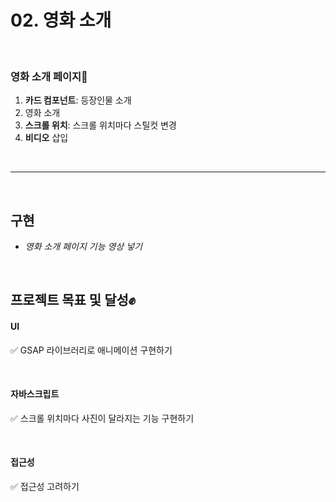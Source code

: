 
# 02. 영화 소개

<br/>

### 영화 소개 페이지📌
1. **카드 컴포넌트**: 등장인물 소개
2. 영화 소개
3. **스크롤 위치**: 스크롤 위치마다 스틸컷 변경
4. **비디오** 삽입


<br/>

---

<br/>

## 구현
 - *영화 소개 페이지 기능 영상 넣기*



<br/>

## 프로젝트 목표 및 달성✊

#### UI
✅ GSAP 라이브러리로 애니메이션 구현하기

<br/>

#### 자바스크립트 
✅ 스크롤 위치마다 사진이 달라지는 기능 구현하기

<br/>

#### 접근성
✅ 접근성 고려하기

<br/><br/>
